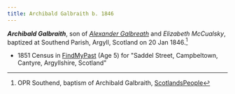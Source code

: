 ```yaml
---
title: Archibald Galbraith b. 1846
---
```

***Archibald Galbraith***, son of *[Alexander Galbreath](galbreath-alexander-1816.md)* and *Elizabeth McCualsky*, baptized at Southend Parish, Argyll, Scotland on 
20 Jan 1846.[^birth]


[^birth]: OPR Southend, baptism of Archibald Galbraith, [ScotlandsPeople](https://www.scotlandspeople.gov.uk/record-results?search_type=people&event=%28B%20OR%20C%20OR%20S%29&record_type%5B0%5D=opr_births&church_type=Old%20Parish%20Registers&dl_cat=church&dl_rec=church-births-baptisms&surname=galbreath&surname_so=fuzzy&forename=archibald&forename_so=starts&from_year=1846&to_year=1846&parent_names=galbreath&parent_names_so=fuzzy&parent_name_two_so=exact&county=ARGYLL&record=Church%20of%20Scotland%20%28old%20parish%20registers%29%20Roman%20Catholic%20Church%20Other%20churches&rd_real_name%5B0%5D=SOUTHEND&rd_display_name%5B0%5D=SOUTHEND_SOUTHEND&rd_label%5B0%5D=SOUTHEND&rd_name%5B0%5D=SOUTHEND)

- 1851 Census in [FindMyPast](https://www.findmypast.com/transcript?id=GBC%2F1851%2F0019255793) (Age 5) for "Saddel Street, Campbeltown, Cantyre, Argyllshire, Scotland"
